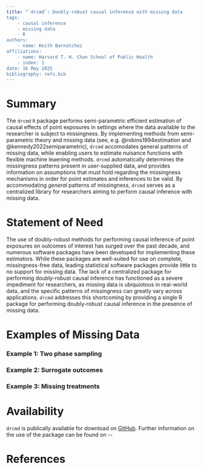```yaml
---
title: "`drcmd`: Doubly-robust causal inference with missing data
tags:
    - causal inference
    - missing data
    - R
authors: 
    - name: Keith Barnatchez
affiliations:
    - name: Harvard T. H. Chan School of Public Health
    - index: 1
date: 16 May 2025
bibliography: refs.bib
---
```


# Summary

The `drcmd` `R` package performs semi-parametric efficient estimation of causal effects of point exposures in settings where the data available to the researcher is subject to missingness. By implementing methods from semi-parametric theory and missing data (see, e.g. @robins1994estimation and @kennedy2022semiparametric), `drcmd` accomodates general patterns of missing data, while enabling users to estimate nuisance functions with flexible machine leaening methods. `drcmd` automatically determines the missingness patterns present in user-supplied data, and provides information on assumptions that must hold regarding the missingness mechanisms in order for point estimates and inferences to be valid. By accommodating *general* patterns of missingness, `drcmd` serves as a centralized library for researchers aiming to perform causal inference with missing data.

# Statement of Need
The use of doubly-robust methods for performing causal inference of point exposures on outcomes of interest has surged over the past decade, and numerous software packages have been developed for implementing these estimators. While these packages are well-suited for use on complete, missingness-free data, leading statistical software packages provide little to no support for missing data. The lack of a centralized package for performing doubly-robust causal inference has functioned as a severe impediment for researchers, as missing data is ubiquiotous in real-world data, and the specific patterns of missingness can greatly vary across applications. `drcmd` addresses this shortcoming by providing a single R package for performing doubly-robust causal inference in the presence of missing data.

# Examples of Missing Data

### Example 1: Two phase sampling 

### Example 2: Surrogate outcomes

### Example 3: Missing treatments

<!--   -->
<!-- While a subset of existing -->
<!-- packages can address specific forms of missingness, there is currently no package that
accomodates estimation in the presence of missingness in (i) , (ii) and (iii). Given the
ubiquity of missing data in public health applications, there remains a critical need for
statistical software which can flexibly address missing data in a manner which lever-
ages modern developments at the intersection of causal inference and semiparametric
theory -->


# Availability 
`drcmd` is publically available for download on [GitHub](https://github.com/keithbarnatchez/drcmd). Further information on the use of the package can be found on --

# References

